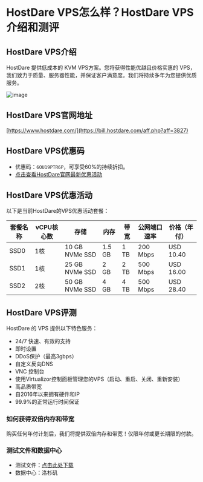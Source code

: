 # HostDare VPS怎么样？HostDare VPS介绍和测评

## HostDare VPS介绍
HostDare 提供低成本的 KVM VPS方案。您将获得性能优越且价格实惠的 VPS，我们致力于质量、服务器性能，并保证客户满意度。我们将持续多年为您提供优质服务。

![image](https://github.com/meldeese817/HostDare/assets/167745007/732b850d-7d0a-44e2-b261-ef1e8ddfaf53)

## HostDare VPS官网地址
[https://www.hostdare.com/](https://bill.hostdare.com/aff.php?aff=3827)

## HostDare VPS优惠码
- 优惠码：`6OU19PTR6P`，可享受60%的持续折扣。
- [点击查看HostDare官网最新优惠活动](https://bill.hostdare.com/aff.php?aff=3827)

## HostDare VPS优惠活动
以下是当前HostDare的VPS优惠活动套餐：

| 套餐名称 | vCPU核心数 | 存储 | 内存 | 带宽  | 公网端口速率 | 价格（年付）|
|----------|-----------|------|------|-------|-------------|-----------|
| SSD0     | 1核       | 10 GB NVMe SSD | 1.5 GB | 1 TB       | 200 Mbps  | USD 10.40 |
| SSD1     | 1核       | 25 GB NVMe SSD | 2 GB   | 2 TB       | 500 Mbps  | USD 16.00 |
| SSD2     | 2核       | 50 GB NVMe SSD | 4 GB   | 4 TB       | 500 Mbps  | USD 28.40 |

## HostDare VPS评测
HostDare 的 VPS 提供以下特色服务：
- 24/7 快速、有效的支持
- 即时设置
- DDoS保护（最高3gbps）
- 自定义反向DNS
- VNC 控制台
- 使用Virtualizor控制面板管理您的VPS（启动、重启、关闭、重新安装）
- 高品质带宽
- 自2016年以来拥有硬件和IP
- 99.9%的正常运行时间保证

### 如何获得双倍内存和带宽
购买任何年付计划后，我们将提供双倍内存和带宽！仅限年付或更长期限的付款。

### 测试文件和数据中心
- 测试文件：[点击此处下载](https://repos.lax-noc.com/speedtests/100mb.bin)
- 数据中心：洛杉矶

